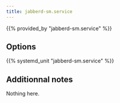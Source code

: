 ```yaml
---
title: jabberd-sm.service
---
```


{{% provided_by "jabberd-sm.service" %}}

## Options

{{% systemd_unit "jabberd-sm.service" %}}

## Additionnal notes

Nothing here.